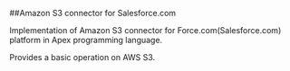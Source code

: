 ##Amazon S3 connector for Salesforce.com


Implementation of Amazon S3 connector for Force.com(Salesforce.com) platform in Apex programming language.

Provides a basic operation on AWS S3.
